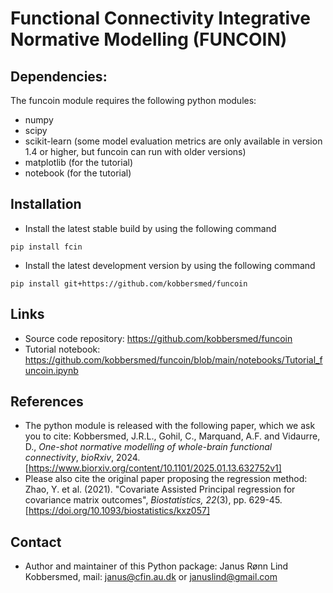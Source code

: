 # Functional Connectivity Integrative Normative Modelling (FUNCOIN)

## Dependencies:
The funcoin module requires the following python modules:
* numpy
* scipy
* scikit-learn (some model evaluation metrics are only available in version 1.4 or higher, but funcoin can run with older versions)
* matplotlib (for the tutorial)
* notebook (for the tutorial)

## Installation
* Install the latest stable build by using the following command  
```
pip install fcin
```
* Install the latest development version by using the following command  
```
pip install git+https://github.com/kobbersmed/funcoin
```

## Links
* Source code repository: https://github.com/kobbersmed/funcoin
* Tutorial notebook: https://github.com/kobbersmed/funcoin/blob/main/notebooks/Tutorial_funcoin.ipynb

## References
* The python module is released with the following paper, which we ask you to cite: 
Kobbersmed, J.R.L., Gohil, C., Marquand, A.F. and Vidaurre, D., _One-shot normative modelling of whole-brain functional connectivity_, _bioRxiv_, 2024. [https://www.biorxiv.org/content/10.1101/2025.01.13.632752v1]
* Please also cite the original paper proposing the regression method: 
Zhao, Y. et al. (2021). "Covariate Assisted Principal regression for covariance matrix outcomes", _Biostatistics, 22_(3), pp. 629-45. [https://doi.org/10.1093/biostatistics/kxz057]

## Contact
* Author and maintainer of this Python package: Janus Rønn Lind Kobbersmed, mail: janus@cfin.au.dk or januslind@gmail.com
